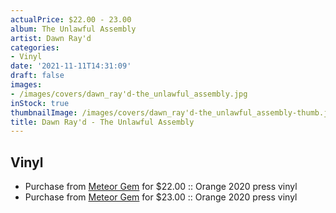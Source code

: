 ```yaml
---
actualPrice: $22.00 - 23.00
album: The Unlawful Assembly
artist: Dawn Ray'd
categories:
- Vinyl
date: '2021-11-11T14:31:09'
draft: false
images:
- /images/covers/dawn_ray'd-the_unlawful_assembly.jpg
inStock: true
thumbnailImage: /images/covers/dawn_ray'd-the_unlawful_assembly-thumb.jpg
title: Dawn Ray'd - The Unlawful Assembly
---
```


## Vinyl
* Purchase from [Meteor Gem](https://meteor-gem.com/products/dawn-rayd-the-unlawful-assembly-lp) for $22.00 :: Orange 2020 press vinyl
* Purchase from [Meteor Gem](https://meteor-gem.com/products/dawn-rayd-the-unlawful-assembly-lp-1) for $23.00 :: Orange 2020 press vinyl
